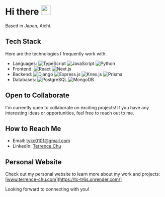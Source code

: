 # Hi there <span align="center"><img src="https://github-production-user-asset-6210df.s3.amazonaws.com/24524555/238178097-766d336d-b87d-44ba-807c-c51de2bc6b4d.gif" width="30"></span>


Based in Japan, Aichi.


## Tech Stack

Here are the technologies I frequently work with:

- Languages: ![TypeScript](https://img.shields.io/badge/-TypeScript-007ACC?logo=typescript&logoColor=white) ![JavaScript](https://img.shields.io/badge/-JavaScript-F7DF1E?logo=javascript&logoColor=black) ![Python](https://img.shields.io/badge/-Python-3776AB?logo=python&logoColor=white)
- Frontend: ![React](https://img.shields.io/badge/-React-61DAFB?logo=react&logoColor=black) ![Next.js](https://img.shields.io/badge/-Next.js-000000?logo=next.js&logoColor=white)
- Backend:  ![Django](https://img.shields.io/badge/-Django-092E20?logo=django&logoColor=white) ![Express.js](https://img.shields.io/badge/-Express.js-000000?logo=express&logoColor=white) ![Knex.js](https://img.shields.io/badge/-Knex.js-6600AA?logo=knex.js&logoColor=white) ![Prisma](https://img.shields.io/badge/Prisma-3982CE?logo=Prisma&logoColor=white)
- Databases: ![PostgreSQL](https://img.shields.io/badge/-PostgreSQL-336791?logo=postgresql&logoColor=white) ![MongoDB](https://img.shields.io/badge/-MongoDB-47A248?logo=mongodb&logoColor=white)

## Open to Collaborate

I'm currently open to collaborate on exciting projects! If you have any interesting ideas or opportunities, feel free to reach out to me.

## How to Reach Me

- Email: [tykc0101@gmail.com](mailto:tykc0101@gmail.com)
- LinkedIn: [Terrence Chu](https://www.linkedin.com/in/terrence-chu-842314273)

## Personal Website

Check out my personal website to learn more about my work and projects: [www.terrence-chu.com](https://tc-tr6s.onrender.com/)

Looking forward to connecting with you!



<!--
**RatedYK/ratedyk** is a ✨ _special_ ✨ repository because its `README.md` (this file) appears on your GitHub profile.

Here are some ideas to get you started:

- 🔭 I’m currently working on ...
- 🌱 I’m currently learning ...
- 👯 I’m looking to collaborate on ...
- 🤔 I’m looking for help with ...
- 💬 Ask me about ...
- 📫 How to reach me: ...
- 😄 Pronouns: ...
- ⚡ Fun fact: ...
-->
